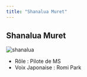 ```yaml
---
title: "Shanalua Muret"
---
```


Shanalua Muret
--------------

![shanalua](/images/stories/saga/gundamage/persos/shanalua.png)
- Rôle : Pilote de MS  
- Voix Japonaise : Romi Park

